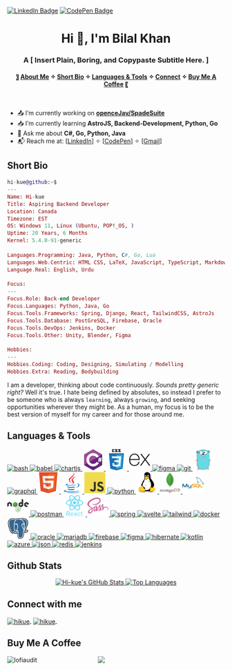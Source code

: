 [![LinkedIn Badge](https://img.shields.io/badge/LinkedIn-Profile-informational?style=flat&logo=linkedin&logoColor=white&color=0D76A8)](https://www.linkedin.com/in/hikue/)
[![CodePen Badge](https://img.shields.io/badge/CodePen-Profile-informational?style=flat&logo=codepen&logoColor=white&color=0D76A8)](https://codepen.io/Hi-kue)

<link rel="stylesheet" type='text/css' href="https://cdn.jsdelivr.net/gh/devicons/devicon@latest/devicon.min.css"/>

<h1 align="center">Hi 👋, I'm Bilal Khan</h1>
<h3 align="center">A [ Insert Plain, Boring, and Copypaste Subtitle Here. ]</h3>
<h4 align="center">
 〗 
  <a href="#about-me">About Me</a> ✧
  <a href="#short-bio">Short Bio</a> ✧
  <a href="#languages--tools">Languages & Tools</a> ✧
  <a href="#connect-with-me">Connect</a> ✧
  <a href="#buy-me-a-coffee">Buy Me A Coffee</a>
〖
</h4>
<br>


<!--- ABOUT ME SECTION --->
- 📤 I’m currently working on **[openceJav/SpadeSuite]()**
- 📥 I’m currently learning **AstroJS, Backend-Development, Python, Go**
- 📝 Ask me about **C#, Go, Python, Java**
- 📬 Reach me at: [[LinkedIn](https://www.linkedin.com/in/hikue/)] ✧ [[CodePen](https://codepen.io/Hi-kue)] ✧ [[Gmail](mailto:hikue.primary@gmail.com)]


<!--- REVAMPED ABOUT ME (LINUX STYLE) --->
## Short Bio

```elixir
hi-kue@github:~$
---
Name: Hi-kue
Title: Aspiring Backend Developer
Location: Canada
Timezone: EST
OS: Windows 11, Linux (Ubuntu, POP!_OS, )
Uptime: 20 Years, 6 Months
Kernel: 5.4.0-91-generic

Languages.Programming: Java, Python, C#, Go, Lua
Languages.Web.Centric: HTML CSS, LaTeX, JavaScript, TypeScript, Markdown
Language.Real: English, Urdu

Focus:
---
Focus.Role: Back-end Developer
Focus.Languages: Python, Java, Go
Focus.Tools.Frameworks: Spring, Django, React, TailwindCSS, AstroJs
Focus.Tools.Database: PostGreSQL, Firebase, Oracle
Focus.Tools.DevOps: Jenkins, Docker
Focus.Tools.Other: Unity, Blender, Figma

Hobbies:
---
Hobbies.Coding: Coding, Designing, Simulating / Modelling
Hobbies.Extra: Reading, Bodybuilding
```

I am a developer, thinking about code continuously. *Sounds pretty generic right?* Well it's true. I hate being defined by absolutes, so instead I prefer to be someone who is always `learning`, always `growing`, and seeking opportunities wherever they might be. As a human, my focus is to be the best version of myself for my career and for those around me.

## Languages & Tools

<p align="left"> 
  <a href="#" target="_blank" rel="noreferrer"> 
    <img src="https://cdn.jsdelivr.net/gh/devicons/devicon@latest/icons/bash/bash-original.svg" alt="bash" height="50" width="50"/>
  </a> 
  <a href="https://babeljs.io/" target="_blank" rel="noreferrer"> 
    <img src="https://cdn.jsdelivr.net/gh/devicons/devicon@latest/icons/babel/babel-original.svg" alt="babel" height="50" width="50"/>
  </a> 
  <a href="https://www.chartjs.org" target="_blank" rel="noreferrer"> 
    <img src="https://www.chartjs.org/media/logo-title.svg" alt="chartjs" width="50" height="50"/> 
  </a> 
  <a href="https://www.w3schools.com/cs/" target="_blank" rel="noreferrer"> 
    <img src="https://raw.githubusercontent.com/devicons/devicon/master/icons/csharp/csharp-original.svg" alt="csharp" width="50" height="50"/> 
  </a> 
  <a href="https://www.w3schools.com/css/" target="_blank" rel="noreferrer">  
    <img src="https://raw.githubusercontent.com/devicons/devicon/master/icons/css3/css3-original-wordmark.svg" alt="css3" width="50" height="50"/> 
  </a> 
  <a href="https://expressjs.com" target="_blank" rel="noreferrer"> 
    <img src="https://raw.githubusercontent.com/devicons/devicon/master/icons/express/express-original.svg" alt="express" width="50" height="50"/> 
  </a> 
  <a href="https://www.figma.com/" target="_blank" rel="noreferrer"> 
    <img src="https://www.vectorlogo.zone/logos/figma/figma-icon.svg" alt="figma" width="50" height="50"/> 
  </a> 
  <a href="https://git-scm.com/" target="_blank" rel="noreferrer"> 
    <img src="https://www.vectorlogo.zone/logos/git-scm/git-scm-icon.svg" alt="git" width="50" height="50"/> 
  </a> 
  <a href="https://golang.org" target="_blank" rel="noreferrer"> 
    <img src="https://raw.githubusercontent.com/devicons/devicon/master/icons/go/go-original.svg" alt="go" width="50" height="50"/> 
  </a> 
  <a href="https://graphql.org" target="_blank" rel="noreferrer"> 
    <img src="https://www.vectorlogo.zone/logos/graphql/graphql-icon.svg" alt="graphql" width="50" height="50"/> 
  </a> 
  <a href="https://www.w3.org/html/" target="_blank" rel="noreferrer"> 
    <img src="https://raw.githubusercontent.com/devicons/devicon/master/icons/html5/html5-original.svg" alt="html5" width="50" height="50"/> 
  </a> 
  <a href="https://www.java.com" target="_blank" rel="noreferrer"> 
    <img src="https://raw.githubusercontent.com/devicons/devicon/master/icons/java/java-original.svg" alt="java" width="50" height="50"/> 
  </a> 
  <a href="https://developer.mozilla.org/en-US/docs/Web/JavaScript" target="_blank" rel="noreferrer"> 
    <img src="https://raw.githubusercontent.com/devicons/devicon/master/icons/javascript/javascript-original.svg" alt="javascript" width="50" height="50"/> 
  </a>
  <a href="" target="_blank" rel="noreferrer">
    <img src="https://www.vectorlogo.zone/logos/python/python-icon.svg" alt="python" height="50" width="50"/>
  </a> 
  <a href="https://www.linux.org/" target="_blank" rel="noreferrer"> 
    <img src="https://raw.githubusercontent.com/devicons/devicon/master/icons/linux/linux-original.svg" alt="linux" width="50" height="50"/> 
  </a> 
  <a href="https://www.mongodb.com/" target="_blank" rel="noreferrer"> 
    <img src="https://raw.githubusercontent.com/devicons/devicon/master/icons/mongodb/mongodb-original-wordmark.svg" alt="mongodb" width="50" height="50"/> 
  </a> 
  <a href="https://www.mysql.com/" target="_blank" rel="noreferrer"> 
    <img src="https://raw.githubusercontent.com/devicons/devicon/master/icons/mysql/mysql-original-wordmark.svg" alt="mysql" width="50" height="50"/> 
  </a> 
  <a href="https://nodejs.org" target="_blank" rel="noreferrer"> 
    <img src="https://raw.githubusercontent.com/devicons/devicon/master/icons/nodejs/nodejs-original-wordmark.svg" alt="nodejs" width="50" height="50"/> 
  </a> 
  <a href="https://postman.com" target="_blank" rel="noreferrer"> 
    <img src="https://www.vectorlogo.zone/logos/getpostman/getpostman-icon.svg" alt="postman" width="50" height="50"/> 
  </a> 
  <a href="https://reactjs.org/" target="_blank" rel="noreferrer"> 
    <img src="https://raw.githubusercontent.com/devicons/devicon/master/icons/react/react-original-wordmark.svg" alt="react" width="50" height="50"/> 
  </a> 
  <a href="https://sass-lang.com" target="_blank" rel="noreferrer"> 
    <img src="https://raw.githubusercontent.com/devicons/devicon/master/icons/sass/sass-original.svg" alt="sass" width="50" height="50"/> 
  </a> 
  <a href="https://spring.io/" target="_blank" rel="noreferrer"> 
    <img src="https://www.vectorlogo.zone/logos/springio/springio-icon.svg" alt="spring" width="50" height="50"/> 
  </a> 
  <a href="https://svelte.dev" target="_blank" rel="noreferrer"> 
    <img src="https://upload.wikimedia.org/wikipedia/commons/1/1b/Svelte_Logo.svg" alt="svelte" width="50" height="50"/> 
  </a> 
  <a href="https://tailwindcss.com/" target="_blank" rel="noreferrer"> 
    <img src="https://www.vectorlogo.zone/logos/tailwindcss/tailwindcss-icon.svg" alt="tailwind" width="50" height="50"/> 
  </a> 
  <a href="https://www.docker.com/" target="_blank" rel="noreferrer"> 
    <img src="https://www.vectorlogo.zone/logos/docker/docker-icon.svg" alt="docker" width="60" height="60"/> 
  </a> 
  <a href="https://www.postgresql.org/" target="_blank" rel="noreferrer"> 
    <img src="https://raw.githubusercontent.com/devicons/devicon/master/icons/postgresql/postgresql-original.svg" alt="postgresql" width="50" height="50"/> 
  </a> 
  <a href="https://www.oracle.com/database/" target="_blank" rel="noreferrer"> 
    <img src="https://www.vectorlogo.zone/logos/oracle/oracle-ar21.svg" alt="oracle" height="50"/> 
  </a> 
  <a href="https://mariadb.org/" target="_blank" rel="noreferrer"> 
    <img src="https://www.vectorlogo.zone/logos/mariadb/mariadb-icon.svg" alt="mariadb" width="50" height="50"/> 
  </a>
  <!-- ! No HREFS ! -->
  <a href="" target="_blank" rel="noreferrer">
    <img src="https://www.vectorlogo.zone/logos/firebase/firebase-icon.svg" alt="firebase"  height="50"/>
  </a>
  <a href="" target="_blank" rel="noreferrer">
    <img src="https://www.vectorlogo.zone/logos/figma/figma-icon.svg" alt="figma" width="50" height="50"/>
  </a>
  <a href="" target="_blank" rel="noreferrer"> 
    <img src="https://cdn.jsdelivr.net/gh/devicons/devicon@latest/icons/hibernate/hibernate-original-wordmark.svg" alt="hibernate" width="50", heigh="50"/>
  </a>
  <a href="" target="_blank" rel="noreferrer">
    <img src="https://www.vectorlogo.zone/logos/kotlinlang/kotlinlang-icon.svg" alt="kotlin" height="50" width="50"/>
  </a>
  <a href="" target="_blank" rel="noreferrer">
    <img src="https://www.vectorlogo.zone/logos/microsoft_azure/microsoft_azure-icon.svg" alt="azure" height="50" width="50"/>
  </a>
  <a href="" target="_blank" rel="noreferrer">
    <img src="https://www.vectorlogo.zone/logos/json/json-icon.svg" alt="json" height="50" width="50"/>
  </a>
  <a href="" target="_blank" rel="noreferrer">
    <img src="https://www.vectorlogo.zone/logos/redis/redis-icon.svg" alt="redis" height="50" width="50"/>
  </a>
  <a href="" target="_blank" rel="noreferrer">
    <img src="https://www.vectorlogo.zone/logos/jenkins/jenkins-icon.svg" alt="jenkins" height="50" width="50"/>
  </a>
</p>


## Github Stats

<div align="center">
  <a href="https://github.com/anuraghazra/github-readme-stats">
    <img src="https://github-readme-stats.vercel.app/api?username=Hi-kue&theme=gruvbox" alt="Hi-kue's GitHub Stats"/>
  </a>
  <a href="https://github.com/anuraghazra/github-readme-stats">
    <img src="https://github-readme-stats.vercel.app/api/top-langs/?username=Hi-kue&theme=gruvbox&layout=compact" alt="Top Languages" style="width:41.5%"/>
  </a>
</div>

## Connect with me

<p align="left">
<!-- Connect: LinkedIn --->
  <a href="https://linkedin.com/in/hikue" target="blank"><img align="center" src="https://raw.githubusercontent.com/rahuldkjain/github-profile-readme-generator/master/src/images/icons/Social/linked-in-alt.svg" alt="hikue" height="50" width="50" />&nbsp;</a>
  <!-- Connect: Dribble --->
  <a href="https://dribbble.com/hikue" target="blank"><img align="center" src="https://raw.githubusercontent.com/rahuldkjain/github-profile-readme-generator/master/src/images/icons/Social/dribbble.svg" alt="hikue" height="50" width="50" />&nbsp;</a>
</p>

## Buy Me A Coffee
<p>
  <a href="https://www.buymeacoffee.com/lofiaudit"> <img align="left" src="https://cdn.buymeacoffee.com/buttons/v2/default-yellow.png" height="50" width="210" alt="lofiaudit" /></a>
</p>

![](https://hit.yhype.me/github/profile?user_id=93727204)
